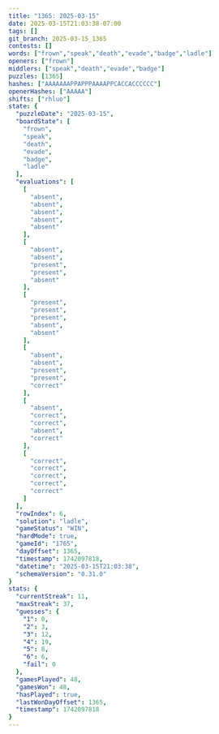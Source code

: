 ```yaml
---
title: "1365: 2025-03-15"
date: 2025-03-15T21:03:38-07:00
tags: []
git_branch: 2025-03-15_1365
contests: []
words: ["frown","speak","death","evade","badge","ladle"]
openers: ["frown"]
middlers: ["speak","death","evade","badge"]
puzzles: [1365]
hashes: ["AAAAAAAPPAPPPAAAAPPCACCACCCCCC"]
openerHashes: ["AAAAA"]
shifts: ["rhluo"]
state: {
  "puzzleDate": "2025-03-15",
  "boardState": [
    "frown",
    "speak",
    "death",
    "evade",
    "badge",
    "ladle"
  ],
  "evaluations": [
    [
      "absent",
      "absent",
      "absent",
      "absent",
      "absent"
    ],
    [
      "absent",
      "absent",
      "present",
      "present",
      "absent"
    ],
    [
      "present",
      "present",
      "present",
      "absent",
      "absent"
    ],
    [
      "absent",
      "absent",
      "present",
      "present",
      "correct"
    ],
    [
      "absent",
      "correct",
      "correct",
      "absent",
      "correct"
    ],
    [
      "correct",
      "correct",
      "correct",
      "correct",
      "correct"
    ]
  ],
  "rowIndex": 6,
  "solution": "ladle",
  "gameStatus": "WIN",
  "hardMode": true,
  "gameId": "1765",
  "dayOffset": 1365,
  "timestamp": 1742097818,
  "datetime": "2025-03-15T21:03:38",
  "schemaVersion": "0.31.0"
}
stats: {
  "currentStreak": 11,
  "maxStreak": 37,
  "guesses": {
    "1": 0,
    "2": 3,
    "3": 12,
    "4": 19,
    "5": 8,
    "6": 6,
    "fail": 0
  },
  "gamesPlayed": 48,
  "gamesWon": 48,
  "hasPlayed": true,
  "lastWonDayOffset": 1365,
  "timestamp": 1742097818
}
---
```

<!-- more -->
